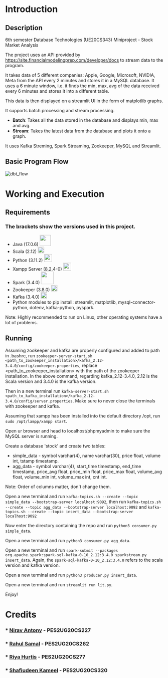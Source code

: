 # Introduction
## Description
6th semester Database Technologies (UE20CS343) Miniproject - Stock Market Analysis

The project uses an API provided by https://site.financialmodelingprep.com/developer/docs to stream data to the program.

It takes data of 5 different companies: Apple, Google, Microsoft, NVIDIA, Meta from the API every 2 minutes and stores it in a MySQL database. It uses a 6 minute window, i.e. it finds the min, max, avg of the data received every 6 minutes and stores it into a different table.

This data is then displayed on a streamlit UI in the form of matplotlib graphs. 

It supports batch processing and stream processing.
* <b> Batch</b>: Takes all the data stored in the database and displays min, max and avg.
* <b>Stream</b>: Takes the latest data from the database and plots it onto a graph.

It uses Kafka Streming, Spark Streaming, Zookeeper, MySQL and Streamlit.

## Basic Program Flow

![dbt_flow](https://user-images.githubusercontent.com/52106611/234940036-0af22331-98e1-4873-a20b-d92e6bbc9326.png)

# Working and Execution

## Requirements
### The brackets show the versions used in this project.
* Java (17.0.6) <img src="https://user-images.githubusercontent.com/52106611/234960006-16fd4640-04cb-49f3-a688-e7788619fde6.png" width="35">
* Scala (2.12)  <img src="https://user-images.githubusercontent.com/52106611/234959491-ad2232c1-3a52-41b7-acec-96d25eb2182e.png" width="20">
* Python (3.11.2) <img src="https://user-images.githubusercontent.com/52106611/234959157-011efd84-0b1b-47fa-a51f-bfc5bed8114e.png" width="25">
* Xampp Server (8.2.4-0) <img src="https://user-images.githubusercontent.com/52106611/234958552-c73b4ae1-f578-414c-8357-a38ac5fd5fa1.png" width="25">
* Spark (3.4.0) <img src="https://user-images.githubusercontent.com/52106611/234957673-ac579aac-0cf0-4c16-ab28-db61680030c3.png" width="40">
* Zookeeper (3.8.0)  <img src="https://user-images.githubusercontent.com/52106611/234960200-8c408ba7-ee7f-4830-a768-e2e0721d875f.png" width="20">
* Kafka (3.4.0)  <img src="https://user-images.githubusercontent.com/52106611/234960486-00ad1519-de43-499b-9e92-dc6222562e21.png" width="20">
* Python modules to pip install: streamlit, matplotlib, mysql-connector-python, dotenv, kafka-python, pyspark.

Note: Highly recommended to run on Linux, other operating systems have a lot of problems.

## Running

Assuming zookeeper and kafka are properly configured and added to path in .bashrc, run `zookeeper-server-start.sh <path_to_zookeeper_installation>/kafka_2.12-3.4.0/config/zookeeper.properties`, replace <path_to_zookeeper_installation> with the path of the zookeeper installation. In the above command, regarding kafka_2.12-3.4.0, 2.12 is the Scala version and 3.4.0 is the kafka version.

Then in a new terminal run `kafka-server-start.sh <path_to_kafka_installation>/kafka_2.12-3.4.0/config/server.properties`. 
Make sure to never close the terminals with zookeeper and kafka.

Assuming that xampp has been installed into the default directory /opt, run `sudo /opt/lampp/xampp start`.

Open ur browser and head to localhost/phpmyadmin to make sure the MySQL server is running.

Create a database 'stock' and create two tables:
* simple_data - symbol varchar(4), name varchar(30), price float, volume int, tstamp timestamp.
* agg_data - symbol varchar(4), start_time timestamp, end_time timestamp, price_avg float, price_min float, price_max float, volume_avg float, volume_min int, volume_max int, cnt int.

Note: Order of columns matter, don't change them.

Open a new terminal and run `kafka-topics.sh --create --topic simple_data --bootstrap-server localhost:9092`, then run `kafka-topics.sh --create --topic agg_data --bootstrap-server localhost:9092` and `kafka-topics.sh --create --topic insert_data --bootstrap-server localhost:9092`

Now enter the directory containing the repo and run `python3 consumer.py simple_data`.

Open a new terminal and run `python3 consumer.py agg_data`.

Open a new terminal and run `spark-submit --packages org.apache.spark:spark-sql-kafka-0-10_2.12:3.4.0 sparkstream.py insert_data`. Again, the `spark-sql-kafka-0-10_2.12:3.4.0` refers to the scala version and kafka version. 

Open a new terminal and run `python3 producer.py insert_data`.

Open a new terminal and run `streamlit run lit.py`.

Enjoy!

# Credits

### * [Nirav Antony](https://github.com/Nirav-Antony) - PES2UG20CS227
### * [Rahul Samal](https://github.com/Omicron02) - PES2UG20CS262
### * [Riya Hurtis](https://github.com/rmhurtis) - PES2UG20CS277
### * [Shafiudeen Kameel](https://github.com/rmhurtis) - PES2UG20CS320










